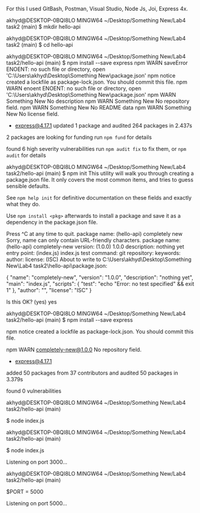 For this I used GitBash, Postman, Visual Studio, Node Js, Joi, Express 4x.

akhyd@DESKTOP-0BQI8LO MINGW64 ~/Desktop/Something New/Lab4 task2 (main)
$ mkdir hello-api

akhyd@DESKTOP-0BQI8LO MINGW64 ~/Desktop/Something New/Lab4 task2 (main)
$ cd hello-api

akhyd@DESKTOP-0BQI8LO MINGW64 ~/Desktop/Something New/Lab4 task2/hello-api (main)
$ npm install --save express
npm WARN saveError ENOENT: no such file or directory, open 'C:\Users\akhyd\Desktop\Something New\package.json'
npm notice created a lockfile as package-lock.json. You should commit this file.
npm WARN enoent ENOENT: no such file or directory, open 'C:\Users\akhyd\Desktop\Something New\package.json'
npm WARN Something New No description
npm WARN Something New No repository field.
npm WARN Something New No README data
npm WARN Something New No license field.

+ express@4.17.1
updated 1 package and audited 264 packages in 2.437s

2 packages are looking for funding
  run `npm fund` for details

found 6 high severity vulnerabilities
  run `npm audit fix` to fix them, or `npm audit` for details

akhyd@DESKTOP-0BQI8LO MINGW64 ~/Desktop/Something New/Lab4 task2/hello-api (main)
$ npm init
This utility will walk you through creating a package.json file.
It only covers the most common items, and tries to guess sensible defaults.

See `npm help init` for definitive documentation on these fields
and exactly what they do.

Use `npm install <pkg>` afterwards to install a package and
save it as a dependency in the package.json file.

Press ^C at any time to quit.
package name: (hello-api) completely new
Sorry, name can only contain URL-friendly characters.
package name: (hello-api) completely-new
version: (1.0.0) 1.0.0
description: nothing yet
entry point: (index.js) index.js
test command:
git repository:
keywords:
author:
license: (ISC)
About to write to C:\Users\akhyd\Desktop\Something New\Lab4 task2\hello-api\package.json:

{
  "name": "completely-new",
  "version": "1.0.0",
  "description": "nothing yet",
  "main": "index.js",
  "scripts": {
    "test": "echo \"Error: no test specified\" && exit 1"
  },
  "author": "",
  "license": "ISC"
}


Is this OK? (yes) yes

akhyd@DESKTOP-0BQI8LO MINGW64 ~/Desktop/Something New/Lab4 task2/hello-api (main)
$ npm install --save express

npm notice created a lockfile as package-lock.json. You should commit this file.

npm WARN completely-new@1.0.0 No repository field.

+ express@4.17.1

added 50 packages from 37 contributors and audited 50 packages in 3.379s

found 0 vulnerabilities


akhyd@DESKTOP-0BQI8LO MINGW64 ~/Desktop/Something New/Lab4 task2/hello-api (main)

$ node index.js

akhyd@DESKTOP-0BQI8LO MINGW64 ~/Desktop/Something New/Lab4 task2/hello-api (main)

$ node index.js

Listening on port 3000...

akhyd@DESKTOP-0BQI8LO MINGW64 ~/Desktop/Something New/Lab4 task2/hello-api (main)

$PORT = 5000

Listening on port 5000...

